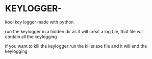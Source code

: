 # KEYLOGGER-
kool key logger made with python 

run the keylogger in a hidden dir as it will creat a log file, that file will contain all the keylogging 

if you want to kill the keylogger run the killer.exe file and it will end the keylogging 
